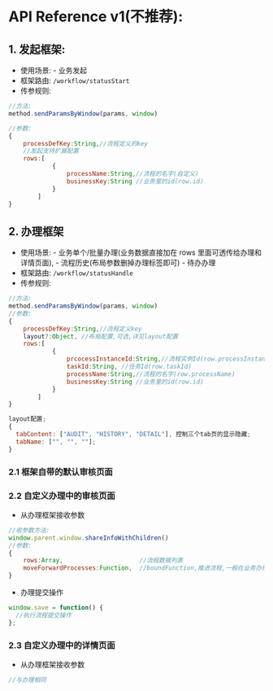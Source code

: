 # API Reference v1(不推荐):

## 1. 发起框架:

- 使用场景: - 业务发起
- 框架路由: `/workflow/statusStart`
- 传参规则:

```javascript
//方法:
method.sendParamsByWindow(params, window)

//参数:
{
	processDefKey:String,//流程定义的key
	//发起支持扩展配置
	rows:[
			{
				processName:String,//流程的名字(自定义)
				businessKey:String //业务里的id(row.id)
			}
		]
}
```

## 2. 办理框架

- 使用场景: - 业务单个/批量办理(业务数据直接加在 rows 里面可透传给办理和详情页面), - 流程历史(布局参数删掉办理标签即可) - 待办办理
- 框架路由: `/workflow/statusHandle`
- 传参规则:

```javascript
//方法:
method.sendParamsByWindow(params, window)
//参数:
{
	processDefKey:String,//流程定义key
	layout?:Object, //布局配置,可选,详见layout配置
	rows:[
			{
				prcocessInstanceId:String,//流程实例Id(row.processInstanceId)
				taskId:String, //任务Id(row.taskId)
				processName:String,//流程的名字(row.processName)
				businessKey:String //业务里的id(row.id)
			}
		]
}
```

```javascript
layout配置;
{
  tabContent: ["AUDIT", "HISTORY", "DETAIL"], 控制三个tab页的显示隐藏;
  tabName: ["", "", ""];
}
```

### 2.1 框架自带的默认审核页面

### 2.2 自定义办理中的审核页面

- 从办理框架接收参数

```javascript
//收参数方法:
window.parent.window.shareInfoWithChildren()
//参数:
{
	rows:Array,                     //流程数据列表
	moveForwardProcesses:Function,  //boundFunction,推进流程,一般在业务办理页面内业务数据保存之后去推进流程
}
```

- 办理提交操作

```javascript
window.save = function() {
  //执行流程提交操作
};
```

### 2.3 自定义办理中的详情页面

- 从办理框架接收参数

```javascript
//与办理相同
```
